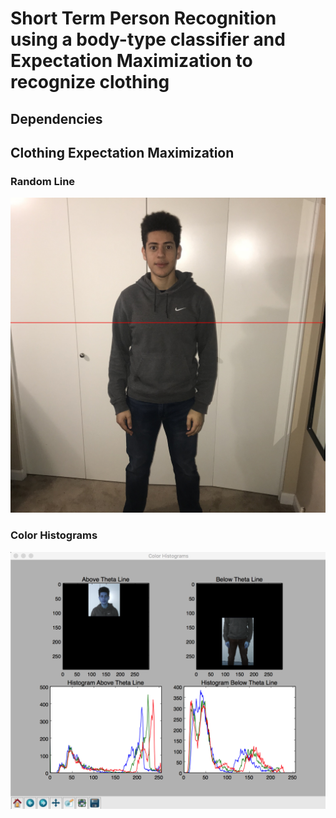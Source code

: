 # Short Term Person Recognition using a body-type classifier and Expectation Maximization to recognize clothing

##  Dependencies

##  Clothing Expectation Maximization
###  Random Line
![A-Probabilistic-Framework-for-Short-Term-Person-Recognition-random_line](https://raw.githubusercontent.com/julianweisbord/A-Probabilistic-Framework-for-Short-Term-Person-Recognition/master/data_capture/manipulated_images/random_line.JPEG)
###  Color Histograms
![A-Probabilistic-Framework-for-Short-Term-Person-Recognition-color_histograms](https://raw.githubusercontent.com/julianweisbord/A-Probabilistic-Framework-for-Short-Term-Person-Recognition/master/data_capture/manipulated_images/color_histograms.png)
